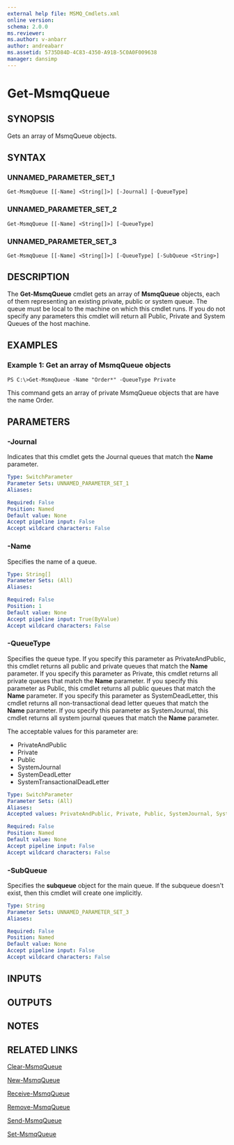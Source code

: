 ```yaml
---
external help file: MSMQ_Cmdlets.xml
online version: 
schema: 2.0.0
ms.reviewer:
ms.author: v-anbarr
author: andreabarr
ms.assetid: 5735D84D-4C83-4350-A91B-5C0A0F009638
manager: dansimp
---
```


# Get-MsmqQueue

## SYNOPSIS
Gets an array of MsmqQueue objects.

## SYNTAX

### UNNAMED_PARAMETER_SET_1
```
Get-MsmqQueue [[-Name] <String[]>] [-Journal] [-QueueType]
```

### UNNAMED_PARAMETER_SET_2
```
Get-MsmqQueue [[-Name] <String[]>] [-QueueType]
```

### UNNAMED_PARAMETER_SET_3
```
Get-MsmqQueue [[-Name] <String[]>] [-QueueType] [-SubQueue <String>]
```

## DESCRIPTION
The **Get-MsmqQueue** cmdlet gets an array of **MsmqQueue** objects, each of them representing an existing private, public or system queue.
The queue must be local to the machine on which this cmdlet runs.
If you do not specify any parameters this cmdlet will return all Public, Private and System Queues of the host machine.

## EXAMPLES

### Example 1: Get an array of MsmqQueue objects
```
PS C:\>Get-MsmqQueue -Name "Order*" -QueueType Private
```

This command gets an array of private MsmqQueue objects that are have the name Order.

## PARAMETERS

### -Journal
Indicates that this cmdlet gets the Journal queues that match the **Name** parameter.

```yaml
Type: SwitchParameter
Parameter Sets: UNNAMED_PARAMETER_SET_1
Aliases: 

Required: False
Position: Named
Default value: None
Accept pipeline input: False
Accept wildcard characters: False
```

### -Name
Specifies the name of a queue.

```yaml
Type: String[]
Parameter Sets: (All)
Aliases: 

Required: False
Position: 1
Default value: None
Accept pipeline input: True(ByValue)
Accept wildcard characters: False
```

### -QueueType
Specifies the queue type.
If you specify this parameter as PrivateAndPublic, this cmdlet returns all public and private queues that match the **Name** parameter.
If you specify this parameter as Private, this cmdlet returns all private queues that match the **Name** parameter.
If you specify this parameter as Public, this cmdlet returns all public queues that match the **Name** parameter.
If you specify this parameter as SystemDeadLetter, this cmdlet returns all non-transactional dead letter queues that match the **Name** parameter.
If you specify this parameter as SystemJournal, this cmdlet returns all system journal queues that match the **Name** parameter. 

The acceptable values for this parameter are:
- PrivateAndPublic
- Private
- Public
- SystemJournal
- SystemDeadLetter
- SystemTransactionalDeadLetter

```yaml
Type: SwitchParameter
Parameter Sets: (All)
Aliases: 
Accepted values: PrivateAndPublic, Private, Public, SystemJournal, SystemDeadLetter, SystemTransactionalDeadLetter

Required: False
Position: Named
Default value: None
Accept pipeline input: False
Accept wildcard characters: False
```

### -SubQueue
Specifies the **subqueue** object for the main queue.
If the subqueue doesn't exist, then this cmdlet will create one implicitly.

```yaml
Type: String
Parameter Sets: UNNAMED_PARAMETER_SET_3
Aliases: 

Required: False
Position: Named
Default value: None
Accept pipeline input: False
Accept wildcard characters: False
```

## INPUTS

## OUTPUTS

## NOTES

## RELATED LINKS

[Clear-MsmqQueue](./Clear-MsmqQueue.md)

[New-MsmqQueue](./New-MsmqQueue.md)

[Receive-MsmqQueue](./Receive-MsmqQueue.md)

[Remove-MsmqQueue](./Remove-MsmqQueue.md)

[Send-MsmqQueue](./Send-MsmqQueue.md)

[Set-MsmqQueue](./Set-MsmqQueue.md)

